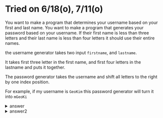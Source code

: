 # Tried on 6/18(o), 7/11(o)

You want to make a program that determines your username based on your first and last name.
You want to make a program that generates your password based on  your username.
If their first name is less than three letters and their last name is less than four letters it should use their entire names.


the username generator takes two input `firstname`, and `lastname`.

It takes first three letter in the first name, and first four letters in the lastname and puts it together.

The password generator takes the username and shift all letters to the right by one index position.

For example, if my username is `GeoKim` this password generator will turn it into `mGeoKi`


<details>
    <summary>answer</summary>
    
    ```py
    #make username generator

    def username_generator(firstname,lastname):

        #we will return this username at the end of the program
        username = ""

        if len(firstname) < 3 and len(lastname) < 4:
            username = firstname + lastname
            return username
        else:
          username = firstname[:3] + lastname[:4]
          return username


    #make password generator
    def password_generator(username):

        #we will return this password
        password = ""

        #we have to rearrange the password because we should shift all letters by one to the right.
        for a in range(0, len(username)):

            #every iteration in for loop, we will assign username[a-1] to password. 
            #originally username[0] will turn into username[-1], and this will be stored in a password variable.
            password = password + username[a-1]

    return password
    ```
    
</details>

<details>
    <summary>answer2</summary>
    
    ```py
    def username(first, last):
        if len(first) < 3 or len(last) < 4:
            return first+last
        else:
            return first[:3]+last[:4]
    
    def password(user):
        return user[-1:] + user[:-1]
    ```
</details>
